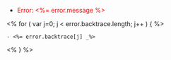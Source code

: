 - <span style="color: red">Error: <%= error.message %></span>

<% for ( var j=0; j < error.backtrace.length; j++ ) { %>

    - <%= error.backtrace[j] _%>

<% } %>
